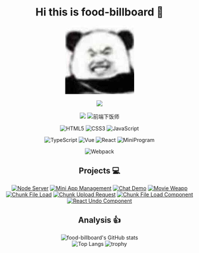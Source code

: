 <div align=center>

# Hi this is food-billboard 👋

<img src="./assets/avatar.jpeg" />

<!--
**food-billboard/food-billboard** is a ✨ _special_ ✨ repository because its `README.md` (this file) appears on your GitHub profile.

Here are some ideas to get you started:

- 🔭 I’m currently working on ...
- 🌱 I’m currently learning ...
- 👯 I’m looking to collaborate on ...
- 🤔 I’m looking for help with ...
- 💬 Ask me about ...
- 📫 How to reach me: ...
- 😄 Pronouns: ...
- ⚡ Fun fact: ...
-->

![](https://komarev.com/ghpvc/?username=food-billboard&color=brightgreen)
<!-- https://github.com/antonkomarev/github-profile-views-counter -->

<p>

  [![](https://raster.shields.io/badge/blog-green.svg)](https://food-billboard.github.io/)
  ![前端下饭师](https://img.shields.io/badge/-前端下饭师-07c160?logo=wechat&logoColor=white)

</p>

<p>

![HTML5](https://img.shields.io/badge/-HTML5-red?logo=html5&logoColor=white)
![CSS3](https://img.shields.io/badge/-CSS3-blue?logo=css3&logoColor=white)
![JavaScript](https://img.shields.io/badge/-JavaScript-yellow?logo=javascript&logoColor=white)

</p>

<p>

![TypeScript](https://img.shields.io/badge/-TypeScript-blue?logo=typescript&logoColor=white)
![Vue](https://img.shields.io/badge/-Vue-34495e?logo=vue.js)
![React](https://img.shields.io/badge/-React-282c34?logo=react)
![MiniProgram](https://img.shields.io/badge/-MiniProgram-07c160?logo=wechat&logoColor=white)

</p>

<p>

![Webpack](https://img.shields.io/badge/-Webpack-1a6bac?logo=webpack)

</p>

## Projects 💻

[![Node Server](https://github-readme-stats.vercel.app/api/pin/?username=food-billboard&repo=node-server&theme=radical)](https://github.com/food-billboard/node-server)
[![Mini App Management](https://github-readme-stats.vercel.app/api/pin/?username=food-billboard&repo=mini-app-management&theme=radical)](https://github.com/food-billboard/mini-app-management)
[![Chat Demo](https://github-readme-stats.vercel.app/api/pin/?username=food-billboard&repo=chat-demo&theme=radical)](https://github.com/food-billboard/chat-demo)
[![Movie Weapp](https://github-readme-stats.vercel.app/api/pin/?username=food-billboard&repo=movie-weapp&theme=radical)](https://github.com/food-billboard/movie-weapp)
[![Chunk File Load](https://github-readme-stats.vercel.app/api/pin/?username=food-billboard&repo=chunk-file-load&theme=radical)](https://github.com/food-billboard/chunk-file-load)
[![Chunk Upload Request](https://github-readme-stats.vercel.app/api/pin/?username=food-billboard&repo=chunk-upload-request&theme=radical)](https://github.com/food-billboard/chunk-upload-request)
[![Chunk File Load Component](https://github-readme-stats.vercel.app/api/pin/?username=food-billboard&repo=chunk-file-load-component&theme=radical)](https://github.com/food-billboard/chunk-file-load-component)
[![React Undo Component](https://github-readme-stats.vercel.app/api/pin/?username=food-billboard&repo=react-undo-component&theme=radical)](https://github.com/food-billboard/react-undo-component)
<!-- https://github.com/anuraghazra/github-readme-stats -->

## Analysis 👍  

![food-billboard's GitHub stats](https://github-readme-stats.vercel.app/api?username=food-billboard&show_icons=true&theme=radical)  
![Top Langs](https://github-readme-stats.vercel.app/api/top-langs/?username=food-billboard&show_icons=true&theme=radical)
![trophy](https://github-profile-trophy.vercel.app/?username=ryo-ma&theme=onedark)


</div>
